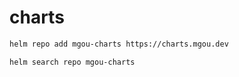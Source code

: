 # charts
```bash
helm repo add mgou-charts https://charts.mgou.dev
```
```bash
helm search repo mgou-charts
```
